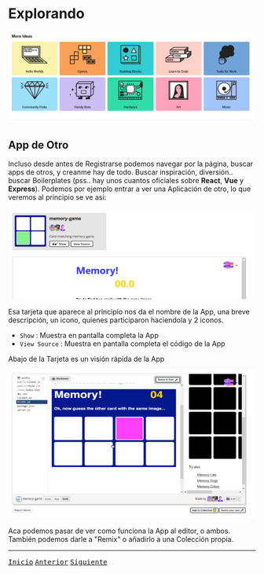 # Explorando

<img src="https://github.com/gastonpereyra/Apuntes_Glitch/blob/master/imagenes/Glitch_02.png" width="900">

## App de Otro

Incluso desde antes de Registrarse podemos navegar por la página, buscar apps de otros, y creanme hay de todo. Buscar inspiración, diversión.. buscar Boilerplates (pss.. hay unos cuantos oficiales sobre **React**, **Vue** y **Express**).
Podemos por ejemplo entrar a ver una Aplicación de otro, lo que veremos al principio se ve asi:

<img src="https://github.com/gastonpereyra/Apuntes_Glitch/blob/master/imagenes/Glitch_03.png" width="900">

Esa tarjeta que aparece al principio nos da el nombre de la App, una breve descripción, un icono, quienes participaron haciendola y 2 iconos.
* `Show` : Muestra en pantalla completa la App
* `View Source` : Muestra en pantalla completa el código de la App

Abajo de la Tarjeta es un visión rápida de la App

<img src="https://github.com/gastonpereyra/Apuntes_Glitch/blob/master/imagenes/Glitch_04.png" width="900">

Aca podemos pasar de ver como funciona la App al editor, o ambos. También podemos darle a "Remix" o añadirlo a una Colección propia.

- - - -
[<kbd>Inicio</kbd>](https://github.com/gastonpereyra/Apuntes_Glitch/blob/master/README.md)
[<kbd>Anterior</kbd>](https://github.com/gastonpereyra/Apuntes_Glitch/blob/master/contenido/0/acerca.md)
[<kbd>Siguiente</kbd>](https://github.com/gastonpereyra/Apuntes_Glitch/blob/master/contenido/1/empezar.md)

